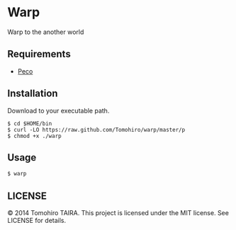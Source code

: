 Warp
================================================================================

Warp to the another world


Requirements
--------------------------------------------------------------------------------

- [Peco](https://github.com/peco/peco)


Installation
--------------------------------------------------------------------------------

Download to your executable path.

    $ cd $HOME/bin
    $ curl -LO https://raw.github.com/Tomohiro/warp/master/p
    $ chmod +x ./warp


Usage
--------------------------------------------------------------------------------

```sh
$ warp
```


LICENSE
--------------------------------------------------------------------------------

&copy; 2014 Tomohiro TAIRA.
This project is licensed under the MIT license.
See LICENSE for details.
